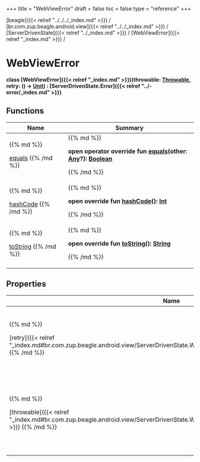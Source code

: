 +++
title = "WebViewError"
draft = false
toc = false
type = "reference"
+++

[beagle]({{< relref "../../../_index.md" >}}) / [br.com.zup.beagle.android.view]({{< relref "../../_index.md" >}}) / [ServerDrivenState]({{< relref "../_index.md" >}}) / [WebViewError]({{< relref "_index.md" >}}) / 



# WebViewError  
  <b>class [WebViewError]({{< relref "_index.md" >}})(**throwable**: [Throwable](https://kotlinlang.org/api/latest/jvm/stdlib/kotlin/-throwable/index.html), **retry**: () -> [Unit](https://kotlinlang.org/api/latest/jvm/stdlib/kotlin/-unit/index.html)) : [ServerDrivenState.Error]({{< relref "../-error/_index.md" >}})</b>   


## Functions  
<table>
  
<thead>
<tr>
<th>
Name  
</th>
<th>
Summary  
</th>
  
</tr>
</thead>
<tbody>
<tr>
<td>
{{% md %}}

[equals](https://kotlinlang.org/api/latest/jvm/stdlib/kotlin/-any/equals.html)
{{% /md %}}
</td>
<td>
{{% md %}}

  
<b>open operator override fun [equals](https://kotlinlang.org/api/latest/jvm/stdlib/kotlin/-any/equals.html)(other: [Any](https://kotlinlang.org/api/latest/jvm/stdlib/kotlin/-any/index.html)?): [Boolean](https://kotlinlang.org/api/latest/jvm/stdlib/kotlin/-boolean/index.html)</b>  



{{% /md %}}
</td>
</tr>

<tr>
<td>
{{% md %}}

[hashCode](https://kotlinlang.org/api/latest/jvm/stdlib/kotlin/-any/hash-code.html)
{{% /md %}}
</td>
<td>
{{% md %}}

  
<b>open override fun [hashCode](https://kotlinlang.org/api/latest/jvm/stdlib/kotlin/-any/hash-code.html)(): [Int](https://kotlinlang.org/api/latest/jvm/stdlib/kotlin/-int/index.html)</b>  



{{% /md %}}
</td>
</tr>

<tr>
<td>
{{% md %}}

[toString](https://kotlinlang.org/api/latest/jvm/stdlib/kotlin/-any/to-string.html)
{{% /md %}}
</td>
<td>
{{% md %}}

  
<b>open override fun [toString](https://kotlinlang.org/api/latest/jvm/stdlib/kotlin/-any/to-string.html)(): [String](https://kotlinlang.org/api/latest/jvm/stdlib/kotlin/-string/index.html)</b>  



{{% /md %}}
</td>
</tr>

</tbody>
</table>


## Properties  
<table>
  
<thead>
<tr>
<th>
Name  
</th>
<th>
Summary  
</th>
  
</tr>
</thead>
<tbody>
<tr>
<td>
{{% md %}}

[retry]({{< relref "_index.md#br.com.zup.beagle.android.view/ServerDrivenState.WebViewError/retry/#/PointingToDeclaration/" >}})
{{% /md %}}
</td>
<td>
{{% md %}}

  

action to be performed when an error occurs

<b>override val [retry]({{< relref "_index.md#br.com.zup.beagle.android.view/ServerDrivenState.WebViewError/retry/#/PointingToDeclaration/" >}}): () -> [Unit](https://kotlinlang.org/api/latest/jvm/stdlib/kotlin/-unit/index.html)</b>   

{{% /md %}}
</td>
</tr>

<tr>
<td>
{{% md %}}

[throwable]({{< relref "_index.md#br.com.zup.beagle.android.view/ServerDrivenState.WebViewError/throwable/#/PointingToDeclaration/" >}})
{{% /md %}}
</td>
<td>
{{% md %}}

  

error occurred. See {@link br.com.zup.beagle.android.exception.BeagleApiException}, See {@link br.com.zup.beagle.android.exception.BeagleException}

<b>override val [throwable]({{< relref "_index.md#br.com.zup.beagle.android.view/ServerDrivenState.WebViewError/throwable/#/PointingToDeclaration/" >}}): [Throwable](https://kotlinlang.org/api/latest/jvm/stdlib/kotlin/-throwable/index.html)</b>   

{{% /md %}}
</td>
</tr>

</tbody>
</table>

